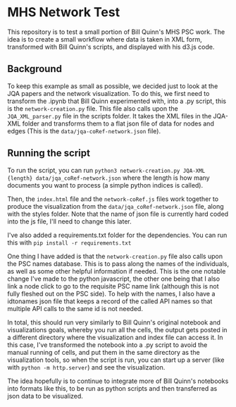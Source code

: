 # MHS Network Test
This repository is to test a small portion of Bill Quinn's MHS PSC work. The idea is to create a small workflow where data is taken in XML form, transformed with Bill Quinn's scripts, and displayed with his d3.js code.

## Background
To keep this example as small as possible, we decided just to look at the JQA papers and the network visualization. To do this, we first need to transform the .ipynb that Bill Quinn experimented with, into a .py script, this is the `network-creation.py` file. This 
file also calls upon the `JQA_XML_parser.py` file in the scripts folder. It takes the XML files in the JQA-XML folder and transforms them to a flat json file of data for nodes and edges (This is the `data/jqa-coRef-network.json` file).

## Running the script
To run the script, you can run `python3 network-creation.py JQA-XML {length} data/jqa_coRef-network.json` where the length is how many documents you want to process (a simple python indices is called).

Then, the `index.html` file and the `network-coRef.js` files work together to produce the visualization from the `data/jqa_coRef-network.json` file, along with the styles folder. Note that the name of json file is currently hard coded into the js file, I'll need to change this later.

I've also added a requirements.txt folder for the dependencies. You can run this with `pip install -r requirements.txt`

One thing I have added is that the `network-creation.py` file also calls upon the PSC names database. This is to pass along the names of the individuals, as well as some other helpful information if needed. This is the one notable change I've
made to the python javascript, the other one being that I also link a node click to go to the requisite PSC name link (although this is not fully fleshed out on the PSC side). To help with the names, I also have a idtonames json file that keeps 
a record of the called API names so that multiple API calls to the same id is not needed.

In total, this should run very similarly to Bill Quinn's original notebook and visualizations goals, whereby you run all the cells, the output gets posted in a different directory where the visualization and index file can access it. In this
case, I've transformed the notebook into a .py script to avoid the manual running of cells, and put them in the same directory as the visualization tools, so when the script is run, you can start up a server (like with `python -m http.server`) and see
the visualization.

The idea hopefully is to continue to integrate more of Bill Quinn's notebooks into formats like this, to be run as python scripts and then transferred as json data to be visualized.
